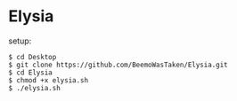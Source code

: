 # Elysia
setup:
```
$ cd Desktop
$ git clone https://github.com/BeemoWasTaken/Elysia.git
$ cd Elysia
$ chmod +x elysia.sh
$ ./elysia.sh
```
